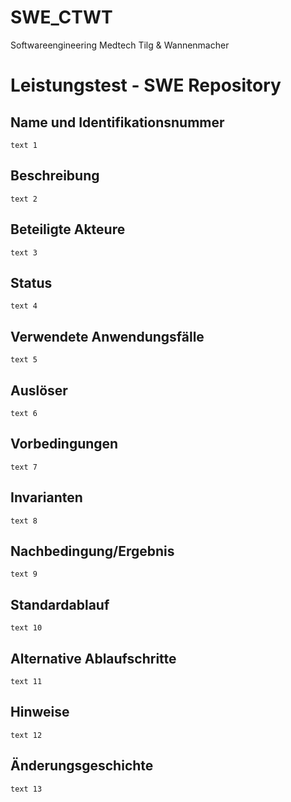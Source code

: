 # SWE_CTWT
Softwareengineering Medtech Tilg &amp; Wannenmacher

# Leistungstest - SWE Repository
## Name und Identifikationsnummer
    text 1
## Beschreibung
    text 2
## Beteiligte Akteure
    text 3
## Status
    text 4
## Verwendete Anwendungsfälle
    text 5
## Auslöser
    text 6
## Vorbedingungen
    text 7
## Invarianten
    text 8
## Nachbedingung/Ergebnis
    text 9
## Standardablauf
    text 10
## Alternative Ablaufschritte
    text 11
## Hinweise
    text 12
## Änderungsgeschichte
    text 13
